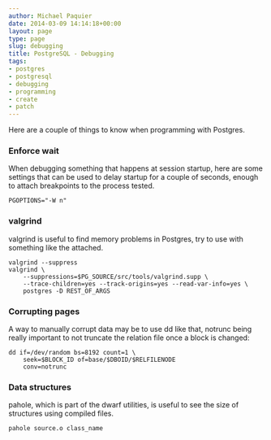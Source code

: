 ```yaml
---
author: Michael Paquier
date: 2014-03-09 14:14:18+00:00
layout: page
type: page
slug: debugging
title: PostgreSQL - Debugging
tags:
- postgres
- postgresql
- debugging
- programming
- create
- patch
---
```

Here are a couple of things to know when programming with Postgres.

### Enforce wait

When debugging something that happens at session startup, here are some
settings that can be used to delay startup for a couple of seconds, enough
to attach breakpoints to the process tested.

    PGOPTIONS="-W n"

### valgrind

valgrind is useful to find memory problems in Postgres, try to use with
something like the attached.

    valgrind --suppress
    valgrind \
        --suppressions=$PG_SOURCE/src/tools/valgrind.supp \
        --trace-children=yes --track-origins=yes --read-var-info=yes \
        postgres -D REST_OF_ARGS

### Corrupting pages

A way to manually corrupt data may be to use dd like that, notrunc being
really important to not truncate the relation file once a block is changed:

    dd if=/dev/random bs=8192 count=1 \
        seek=$BLOCK_ID of=base/$DBOID/$RELFILENODE
        conv=notrunc

### Data structures

pahole, which is part of the dwarf utilities, is useful to see the size
of structures using compiled files.

    pahole source.o class_name
